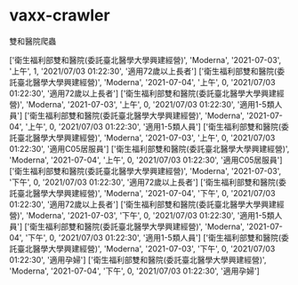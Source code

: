 # vaxx-crawler

雙和醫院爬蟲

['衛生福利部雙和醫院(委託臺北醫學大學興建經營)', 'Moderna', '2021-07-03', '上午', 1, '2021/07/03 01:22:30', '適用72歲以上長者']
['衛生福利部雙和醫院(委託臺北醫學大學興建經營)', 'Moderna', '2021-07-04', '上午', 0, '2021/07/03 01:22:30', '適用72歲以上長者']
['衛生福利部雙和醫院(委託臺北醫學大學興建經營)', 'Moderna', '2021-07-03', '上午', 0, '2021/07/03 01:22:30', '適用1-5類人員']
['衛生福利部雙和醫院(委託臺北醫學大學興建經營)', 'Moderna', '2021-07-04', '上午', 0, '2021/07/03 01:22:30', '適用1-5類人員']
['衛生福利部雙和醫院(委託臺北醫學大學興建經營)', 'Moderna', '2021-07-03', '上午', 0, '2021/07/03 01:22:30', '適用C05居服員']
['衛生福利部雙和醫院(委託臺北醫學大學興建經營)', 'Moderna', '2021-07-04', '上午', 0, '2021/07/03 01:22:30', '適用C05居服員']
['衛生福利部雙和醫院(委託臺北醫學大學興建經營)', 'Moderna', '2021-07-03', '下午', 0, '2021/07/03 01:22:30', '適用72歲以上長者']
['衛生福利部雙和醫院(委託臺北醫學大學興建經營)', 'Moderna', '2021-07-04', '下午', 0, '2021/07/03 01:22:30', '適用72歲以上長者']
['衛生福利部雙和醫院(委託臺北醫學大學興建經營)', 'Moderna', '2021-07-03', '下午', 0, '2021/07/03 01:22:30', '適用1-5類人員']
['衛生福利部雙和醫院(委託臺北醫學大學興建經營)', 'Moderna', '2021-07-04', '下午', 0, '2021/07/03 01:22:30', '適用1-5類人員']
['衛生福利部雙和醫院(委託臺北醫學大學興建經營)', 'Moderna', '2021-07-03', '下午', 0, '2021/07/03 01:22:30', '適用孕婦']
['衛生福利部雙和醫院(委託臺北醫學大學興建經營)', 'Moderna', '2021-07-04', '下午', 0, '2021/07/03 01:22:30', '適用孕婦']
